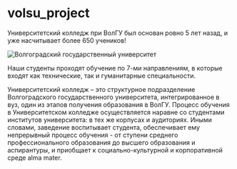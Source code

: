 # volsu_project
Университетский колледж при ВолГУ был основан ровно 5 лет назад, и уже насчитывает более 650 учеников!

![Волгоградский государственный университет](https://даария.рф/pic/others/13796001611561482.jpg)

Наши студенты проходят обучение по 7-ми направлениям, в которые входят как технические, так и гуманитарные специальности.

Университетский колледж – это структурное подразделение Волгоградского государственного университета, интегрированное в вуз, один из этапов получения образования в ВолГУ. Процесс обучения в Университетском колледже осуществляется наравне со студентами институтов университета: в тех же корпусах и аудиториях. Иными словами, заведение воспитывает студента, обеспечивает ему непрерывный процесс обучения - от ступени среднего профессионального образования до высшего образования и аспирантуры, и приобщает к социально-культурной и корпоративной среде alma mater.


